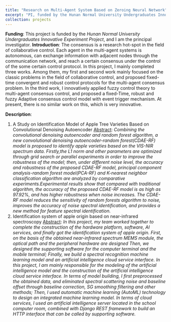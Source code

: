 ```yaml
---
title: "Research on Multi-Agent System Based on Zeroing Neural Network"
excerpt: "PI, funded by the Hunan Normal University Undergraduates Innovative Experiment Project<br/><img src='/images/nir.png' height='300' width='500'>"
collection: projects
---
```

**Funding**: This project is funded by the *Hunan Normal University Undergraduates Innovative Experiment Project*, and I am the principal investigator.
**Introduction**: The consensus is a research hot-spot in the field of collaborative control. Each agent in the multi-agent systems is autonomous, can exchange information with adjacent nodes through the communication network, and reach a certain consensus under the control of the some certain control protocol. In this project, I mainly completed three works. Among them, my first and second work mainly focused on the classic problems in the field of collaborative control, and proposed fixed-time convergent and robust control protocols for the multi-agent consensus problem. In the third work, I innovatively applied fuzzy control theory to multi-agent consensus control, and proposed a fixed-Time, robust and fuzzy Adaptive consensus control model with event trigger mechanism. At present, there is no similar work on this, which is very innovative.



**Description**: 
1. A Study on Identification Model of Apple Tree Varieties Based on Convolutional Denoising Autoencoder
<u>Abstract</u>: *Combining the convolutional denoising autoencoder and random forest algorithm, a new convolutional denoising autoencoder-random forest(CDAE-RF) model is proposed to identify apple varieties based on the VIS-NIR spectrum data. Firstly,the L1 norm and other parameters are optimized through grid search or parallel experiments in order to improve the robustness of the model; then, under different noise level, the accuracy and robustness of the proposed CDAE-RF model, principal component analysis-random forest model(PCA-RF) and K-nearest neighbor classification algorithm are analyzed by comparative experiments.Experimental results show that compared with traditional algorithm, the accuracy of the proposed CDAE-RF model is as high as 97.92%, and has higher robustness when noise increases. The CDAE-RF model reduces the sensitivity of random forests algorithm to noise, improves the accuracy of noise spectral identification, and provides a new method for feature spectral identification.*
1. Identification system of apple origin based on near-infrared spectroscopy
<u>Abstract</u>: *In this project, my team worked together to complete the construction of the hardware platform, software, AI services, and finally got the identification system of apple origin. First, on the basis of the obtained near-infrared spectrum MEMS module, the optical path and the peripheral hardware are designed Then, we designed the supporting software for the computer terminal and the mobile terminal; Finally, we build a spectral recognition machine learning model and an artificial intelligence cloud service interface. In this project, I am mainly responsible for the modeling of the artificial intelligence model and the construction of the artificial intelligence cloud service interface. In terms of model building, I first preprocessed the obtained data, and eliminated spectral scattering noise and baseline offset through baseline correction, SG smoothing filtering and other methods; Then, I used automatic machine learning (AutoML) technology to design an integrated machine learning model. In terms of cloud services, I used an artificial intelligence server located in the school computer room, combined with Django REST framework to build an HTTP interface that can be called by supporting software.*
